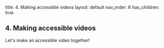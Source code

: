 title: 4. Making accessible videos 
layout: default
nav_order: 6
has_children: true


## 4. Making accessible videos

Let's make an accessible video together!
